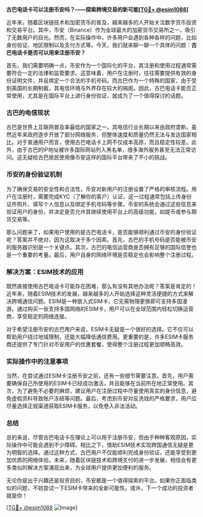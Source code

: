 **古巴电话卡可以注册币安吗？——探索跨境交易的新可能[[TG💪+ @esim1088](https://t.me/s/esim1088)]**

近年来，随着区块链技术和加密货币的普及，越来越多的人开始关注数字货币投资和交易平台。其中，币安（Binance）作为全球最大的加密货币交易所之一，吸引了无数用户的目光。然而，在实际操作中，许多用户会遇到各种各样的问题，比如身份验证、地区限制以及支付方式等。今天，我们就来聊一聊一个具体的问题：**古巴电话卡是否可以用来注册币安？**

首先，我们需要明确一点，币安作为一个国际化的平台，其注册和使用过程通常需要符合一定的法律和监管要求。这意味着，用户在注册时，往往需要提供有效的身份证明文件，并且绑定一个合法的手机号码。而古巴作为一个特殊的国家，由于受到美国的长期制裁，其电信环境与外界存在较大的隔阂。因此，古巴电话卡能否正常使用，尤其是在国际平台上进行身份验证，就成为了一个值得探讨的话题。

### 古巴的电信现状

古巴是世界上互联网普及率最低的国家之一，其电信行业长期以来由政府垄断。虽然近年来政府逐步开放了部分网络服务，但整体速度和质量仍然无法与发达国家相比。对于普通用户而言，使用古巴电话卡上网不仅成本高昂，而且稳定性较差。此外，由于古巴的IP地址被许多国际网站列入黑名单，很多海外服务甚至无法正常访问。这无疑给古巴居民使用像币安这样的国际平台带来了不小的挑战。

### 币安的身份验证机制

为了确保交易的安全性和合法性，币安对新用户的注册设置了严格的审核流程。用户在注册时，需要完成KYC（了解你的客户）认证，这一过程通常包括上传身份证件照片、填写个人信息以及绑定手机号码等步骤。币安的系统会通过这些信息来验证用户的身份，并决定是否允许其继续使用平台上的高级功能，如提币或参与期货交易等。

那么问题来了，如果用户使用的是古巴电话卡，是否能够顺利通过币安的身份验证呢？答案并不绝对，因为这取决于多个因素。首先，古巴的手机号码是否能被币安的服务器识别是一个关键点。其次，古巴的电信运营商是否拥有足够的国际信誉也是一个重要的考量。最后，用户自身的网络环境是否稳定也会影响整个注册过程。

### 解决方案：ESIM技术的应用

既然直接使用古巴电话卡可能存在困难，那么有没有其他办法呢？答案是肯定的！近年来，随着ESIM技术的发展，越来越多的人开始选择这种灵活便捷的方式来解决跨境通信问题。ESIM是一种嵌入式SIM卡，它无需物理更换即可支持多国漫游。通过购买一张支持多国网络的ESIM卡，用户可以在全球范围内轻松切换运营商，享受稳定的网络连接。

对于希望注册币安的古巴用户来说，ESIM卡无疑是一个很好的选择。它不仅可以帮助用户绕过地域限制，还能大幅降低通信费用。更重要的是，许多ESIM卡服务商还提供了专门针对币安用户的优惠套餐，使得整个注册过程更加顺畅高效。

### 实际操作中的注意事项

当然，在尝试通过ESIM卡注册币安之前，还有一些细节需要注意。首先，用户需要确保自己所使用的ESIM卡已经成功激活，并且能够在当前所在地正常使用。其次，为了避免不必要的麻烦，建议用户在注册过程中尽量使用真实的身份信息，避免虚假资料导致账户冻结等问题。最后，考虑到币安对反洗钱的严格要求，用户应尽量选择正规渠道获取ESIM卡服务，以免卷入非法活动。

### 总结

总的来说，尽管古巴电话卡在理论上可以用于注册币安，但由于种种客观原因，实际操作中可能会遇到不少障碍。相比之下，借助ESIM技术实现跨国通信无疑是更为明智的选择。通过这种方式，古巴用户不仅能顺利完成身份验证，还能享受到更加优质的网络体验。未来，随着区块链技术和跨境支付的进一步发展，相信会有更多类似的解决方案涌现出来，为全球用户提供更加便利的服务。

无论你是出于兴趣还是投资目的，币安都是一个值得探索的平台。如果你正面临类似的问题，不妨尝试一下ESIM卡带来的全新可能性。或许，下一个成功的投资者就是你！

[[TG💪+ @esim1088](https://t.me/s/esim1088) ![Image](https://i.postimg.cc/4NQfJmqS/Snipaste-2025-05-13-00-14-12.png)]